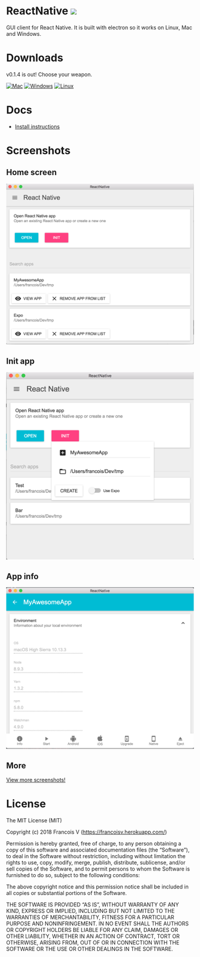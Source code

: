ReactNative
<img src="https://circleci.com/gh/co2-git/ReactNative.svg?style=shield&circle-token=f91cf242b34093f5cbaea72a9c8ff0d72ac7de48" />
===

GUI client for React Native. It is built with electron so it works on Linux, Mac and Windows.

# Downloads

v0.1.4 is out! Choose your weapon.


[<img alt="Mac" src="http://clinsite.com/wp-content/uploads/2017/01/Apple-logo-120x120.png" />](https://drive.google.com/open?id=11RAaB8DVhgSytUIDvG80zLEcd7FMLiIe)
[<img alt="Windows"  src="https://upload.wikimedia.org/wikipedia/commons/thumb/3/34/Windows_logo_-_2012_derivative.svg/120px-Windows_logo_-_2012_derivative.svg.png" />](https://drive.google.com/open?id=19wpU7GTZ2bIuOQ-f0Sz83Ql0_5uYa51w)
[<img alt="Linux" src="http://www.linuxscrew.com/wp-content/uploads/2007/11/120px-crystal_128_penguin.png" />](https://drive.google.com/open?id=1k3pOql-XGQXbff7fdXI5zpsfoU0C3u63)

# Docs

- [Install instructions](https://github.com/co2-git/ReactNative/wiki/Install)

# Screenshots

## Home screen

![Home](https://raw.githubusercontent.com/co2-git/ReactNative/master/assets/screenshots/v0.1.4/Home.png)

## Init app

![Init app modal](https://raw.githubusercontent.com/co2-git/ReactNative/master/assets/screenshots/v0.1.1/Init_App_Modal.png)

## App info

![App info](https://raw.githubusercontent.com/co2-git/ReactNative/master/assets/screenshots/v0.1.4/Info.png)

## More

[View more screenshots!](https://github.com/co2-git/ReactNative/wiki/Screenshots)

# License

The MIT License (MIT)

Copyright (c) 2018 Francois V (https://francoisv.herokuapp.com/)

Permission is hereby granted, free of charge, to any person obtaining a copy of this software and associated documentation files (the “Software”), to deal in the Software without restriction, including without limitation the rights to use, copy, modify, merge, publish, distribute, sublicense, and/or sell copies of the Software, and to permit persons to whom the Software is furnished to do so, subject to the following conditions:

The above copyright notice and this permission notice shall be included in all copies or substantial portions of the Software.

THE SOFTWARE IS PROVIDED “AS IS”, WITHOUT WARRANTY OF ANY KIND, EXPRESS OR IMPLIED, INCLUDING BUT NOT LIMITED TO THE WARRANTIES OF MERCHANTABILITY, FITNESS FOR A PARTICULAR PURPOSE AND NONINFRINGEMENT. IN NO EVENT SHALL THE AUTHORS OR COPYRIGHT HOLDERS BE LIABLE FOR ANY CLAIM, DAMAGES OR OTHER LIABILITY, WHETHER IN AN ACTION OF CONTRACT, TORT OR OTHERWISE, ARISING FROM, OUT OF OR IN CONNECTION WITH THE SOFTWARE OR THE USE OR OTHER DEALINGS IN THE SOFTWARE.
